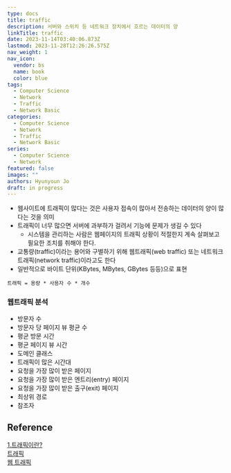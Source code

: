 ```yaml
---
type: docs
title: traffic
description: 서버와 스위치 등 네트워크 장치에서 흐르는 데이터의 양
linkTitle: traffic
date: 2023-11-14T03:40:06.873Z
lastmod: 2023-11-28T12:26:26.575Z
nav_weight: 1
nav_icon:
  vendor: bs
  name: book
  color: blue
tags:
  - Computer Science
  - Network
  - Traffic
  - Network Basic
categories:
  - Computer Science
  - Network
  - Traffic
  - Network Basic
series:
  - Computer Science
  - Network
featured: false
images: ""
authors: Hyunyoun Jo
draft: in progress
---
```


- 웹사이트에 트래픽이 많다는 것은 사용자 접속이 많아서 전송하는 데이터의 양이 많다는 것을 의미
- 트래픽이 너무 많으면 서버에 과부하가 걸려서 기능에 문제가 생길 수 있다
  - 시스템을 관리하는 사람은 웹페이지의 트래픽 상황이 적절한지 계속 살펴보고 필요한 조치를 취해야 한다.
- 교통량(traffic)이라는 용어와 구별하기 위해 웹트래픽(web traffic) 또는 네트워크 트래픽(network traffic)이라고도 한다
- 일반적으로 바이트 단위(KBytes, MBytes, GBytes 등등)으로 표현

`트래픽 = 용량 * 사용자 수 * 개수`

### 웹트래픽 분석

- 방문자 수
- 방문자 당 페이지 뷰 평균 수
- 평균 방문 시간
- 평균 페이지 뷰 시간
- 도메인 클래스
- 트래픽이 많은 시간대
- 요청을 가장 많이 받은 페이지
- 요청을 가장 많이 받은 엔트리(entry) 페이지
- 요청을 가장 많이 받은 출구(exit) 페이지
- 최상위 경로
- 참조자

## Reference

[1.트래픽이란?](https://velog.io/@dj_90/1.%ED%8A%B8%EB%9E%98%ED%94%BD%EC%9D%B4%EB%9E%80)  
[트래픽](http://wiki.hash.kr/index.php/%ED%8A%B8%EB%9E%98%ED%94%BD)  
[웹 트래픽](https://ko.wikipedia.org/wiki/%EC%9B%B9_%ED%8A%B8%EB%9E%98%ED%94%BD)
